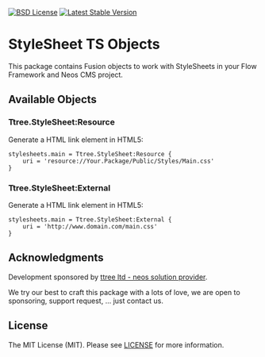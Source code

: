 [![BSD License](https://img.shields.io/github/license/mashape/apistatus.svg)](LICENSE)
[![Latest Stable Version](https://poser.pugx.org/ttree/stylesheet/version)](https://packagist.org/packages/ttree/stylesheet)

# StyleSheet TS Objects

This package contains Fusion objects to work with StyleSheets in your Flow Framework and Neos CMS project.

## Available Objects

### Ttree.StyleSheet:Resource

Generate a HTML link element in HTML5:

    stylesheets.main = Ttree.StyleSheet:Resource {
        uri = 'resource://Your.Package/Public/Styles/Main.css'
    }


### Ttree.StyleSheet:External

Generate a HTML link element in HTML5:

    stylesheets.main = Ttree.StyleSheet:External {
        uri = 'http://www.domain.com/main.css'
    }

## Acknowledgments

Development sponsored by [ttree ltd - neos solution provider](http://ttree.ch).

We try our best to craft this package with a lots of love, we are open to sponsoring, support request, ... just contact us.

## License

The MIT License (MIT). Please see [LICENSE](LICENSE) for more information.

